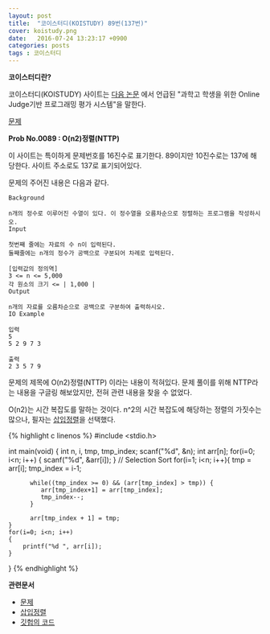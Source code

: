 ```yaml
---
layout: post
title:  "코이스터디(KOISTUDY) 89번(137번)"
cover: koistudy.png
date:   2016-07-24 13:23:17 +0900
categories: posts
tags : 코이스터디
---
```


**코이스터디란?**

코이스터디(KOISTUDY) 사이트는 [다음 논문](http://www.riss.kr/search/detail/DetailView.do?p_mat_type=be54d9b8bc7cdb09&control_no=9bf507f0c5b4bc13ffe0bdc3ef48d419#redirect) 에서 언급된 "과학고 학생을 위한 Online Judge기반 프로그래밍 평가 시스템"을 말한다.

[문제](http://koistudy.net/?mid=prob_page&NO=137)

**Prob No.0089 : O(n2)정렬(NTTP)**

이 사이트는 특이하게 문제번호를 16진수로 표기한다. 89이지만 10진수로는 137에 해당한다. 사이트 주소로도 137로 표기되어있다.

문제의 주어진 내용은 다음과 같다.

    Background

    n개의 정수로 이루어진 수열이 있다. 이 정수열을 오름차순으로 정렬하는 프로그램을 작성하시오.
    Input

    첫번째 줄에는 자료의 수 n이 입력된다.
    둘째줄에는 n개의 정수가 공백으로 구분되어 차례로 입력된다.

    [입력값의 정의역]
    3 <= n <= 5,000
    각 원소의 크기 <= | 1,000 |
    Output

    n개의 자료를 오름차순으로 공백으로 구분하여 출력하시오.
    IO Example

    입력
    5
    5 2 9 7 3

    출력
    2 3 5 7 9

문제의 제목에 O(n2)정렬(NTTP) 이라는 내용이 적혀있다. 문제 풀이를 위해 NTTP라는 내용을 구글링 해보았지만, 전혀 관련 내용을 찾을 수 없었다.

O(n2)는 시간 복잡도를 말하는 것이다. n^2의 시간 복잡도에 해당하는 정렬의 가짓수는 많으나, 필자는 [삽입정렬](https://ko.wikipedia.org/wiki/%EC%82%BD%EC%9E%85_%EC%A0%95%EB%A0%AC)을 선택했다.

{% highlight c linenos %}
#include <stdio.h>

int main(void)
{
	int n, i, tmp, tmp_index;
	scanf("%d", &n);
	int arr[n];
	for(i=0; i<n; i++)
	{
		scanf("%d", &arr[i]);
	}
	// Selection Sort
	for(i=1; i<n; i++){
	      tmp = arr[i];
	      tmp_index = i-1;

	      while((tmp_index >= 0) && (arr[tmp_index] > tmp)) {
	         arr[tmp_index+1] = arr[tmp_index];
	         tmp_index--;
	      }

	      arr[tmp_index + 1] = tmp;
	}
	for(i=0; i<n; i++)
	{
		printf("%d ", arr[i]);
	}
}
{% endhighlight %}

**관련문서**

- [문제](http://koistudy.net/?mid=prob_page&NO=137)
- [삽입정렬](https://ko.wikipedia.org/wiki/%EC%82%BD%EC%9E%85_%EC%A0%95%EB%A0%AC)
- [깃헙의 코드](https://github.com/NugiSquare/C_Study/blob/master/koistudy/no137.c)
